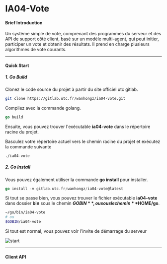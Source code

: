 # IA04-Vote

#### Brief Introduction

Un système simple de vote, comprenant des programmes du serveur et des API de support côté client, basé sur un modèle multi-agent, qui peut initier, participer un vote et obtenir des résultats. Il prend en charge plusieurs algorithmes de vote courants.

---

#### Quick Start

##### 1. Go Build

Clonez le code source du projet à partir du site officiel utc gitlab.

```bash
git clone https://gitlab.utc.fr/wanhongz/ia04-vote.git
```

Compilez avec la commande golang.

```go
go build
```

Ensuite, vous pouvez trouver l'exécutable **ia04-vote** dans le répertoire racine du projet.

Basculez votre répertoire actuel vers le chemin racine du projet et exécutez la commande suivante

```bash
./ia04-vote
```

##### 2. Go Install

Vous pouvez également utiliser la commande **go install** pour installer.

```go
go install -v gitlab.utc.fr/wanhongz/ia04-vote@latest
```

Si tout se passe bien, vous pouvez trouver le fichier exécutable **ia04-vote** dans dossier **bin** sous le chemin **$GOBIN**, ou sous le chemin **$HOME/go**.

````bash
~/go/bin/ia04-vote
# ou
$GOBIN/ia04-vote 
````

Si tout est normal, vous pouvez voir l'invite de démarrage du serveur

![start](/Users/whz/learning/ia04-vote/image/start.png)

---

#### Client API 

